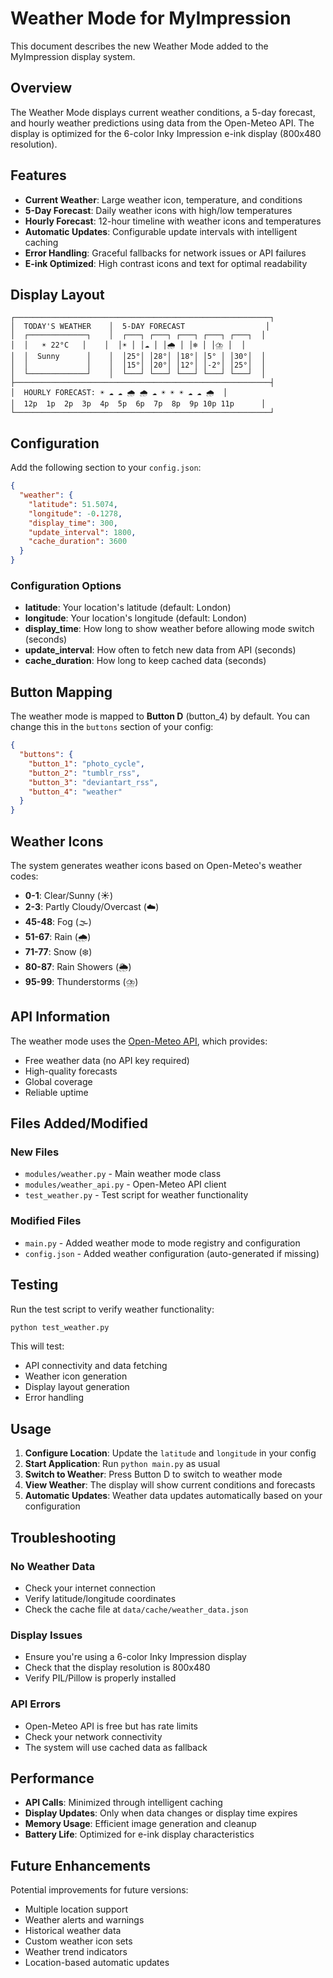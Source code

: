 # Weather Mode for MyImpression

This document describes the new Weather Mode added to the MyImpression display system.

## Overview

The Weather Mode displays current weather conditions, a 5-day forecast, and hourly weather predictions using data from the Open-Meteo API. The display is optimized for the 6-color Inky Impression e-ink display (800x480 resolution).

## Features

- **Current Weather**: Large weather icon, temperature, and conditions
- **5-Day Forecast**: Daily weather icons with high/low temperatures
- **Hourly Forecast**: 12-hour timeline with weather icons and temperatures
- **Automatic Updates**: Configurable update intervals with intelligent caching
- **Error Handling**: Graceful fallbacks for network issues or API failures
- **E-ink Optimized**: High contrast icons and text for optimal readability

## Display Layout

```
┌─────────────────────────────────────────────────────────┐
│  TODAY'S WEATHER    │  5-DAY FORECAST                  │
│  ┌─────────────┐    │  ┌───┐ ┌───┐ ┌───┐ ┌───┐ ┌───┐  │
│  │   ☀️ 22°C   │    │  │☀️ │ │☁️ │ │🌧️ │ │❄️ │ │⛈️ │  │
│  │  Sunny      │    │  │25°│ │28°│ │18°│ │5° │ │30°│  │
│  │             │    │  │15°│ │20°│ │12°│ │-2°│ │25°│  │
│  └─────────────┘    │  └───┘ └───┘ └───┘ └───┘ └───┘  │
├─────────────────────────────────────────────────────────┤
│  HOURLY FORECAST: ☀️ ☁️ ☁️ 🌧️ 🌧️ ☁️ ☀️ ☀️ ☀️ ☁️ ☁️ 🌧️  │
│  12p  1p  2p  3p  4p  5p  6p  7p  8p  9p 10p 11p      │
└─────────────────────────────────────────────────────────┘
```

## Configuration

Add the following section to your `config.json`:

```json
{
  "weather": {
    "latitude": 51.5074,
    "longitude": -0.1278,
    "display_time": 300,
    "update_interval": 1800,
    "cache_duration": 3600
  }
}
```

### Configuration Options

- **latitude**: Your location's latitude (default: London)
- **longitude**: Your location's longitude (default: London)
- **display_time**: How long to show weather before allowing mode switch (seconds)
- **update_interval**: How often to fetch new data from API (seconds)
- **cache_duration**: How long to keep cached data (seconds)

## Button Mapping

The weather mode is mapped to **Button D** (button_4) by default. You can change this in the `buttons` section of your config:

```json
{
  "buttons": {
    "button_1": "photo_cycle",
    "button_2": "tumblr_rss", 
    "button_3": "deviantart_rss",
    "button_4": "weather"
  }
}
```

## Weather Icons

The system generates weather icons based on Open-Meteo's weather codes:

- **0-1**: Clear/Sunny (☀️)
- **2-3**: Partly Cloudy/Overcast (☁️)
- **45-48**: Fog (🌫️)
- **51-67**: Rain (🌧️)
- **71-77**: Snow (❄️)
- **80-87**: Rain Showers (🌦️)
- **95-99**: Thunderstorms (⛈️)

## API Information

The weather mode uses the [Open-Meteo API](https://open-meteo.com/), which provides:
- Free weather data (no API key required)
- High-quality forecasts
- Global coverage
- Reliable uptime

## Files Added/Modified

### New Files
- `modules/weather.py` - Main weather mode class
- `modules/weather_api.py` - Open-Meteo API client
- `test_weather.py` - Test script for weather functionality

### Modified Files
- `main.py` - Added weather mode to mode registry and configuration
- `config.json` - Added weather configuration (auto-generated if missing)

## Testing

Run the test script to verify weather functionality:

```bash
python test_weather.py
```

This will test:
- API connectivity and data fetching
- Weather icon generation
- Display layout generation
- Error handling

## Usage

1. **Configure Location**: Update the `latitude` and `longitude` in your config
2. **Start Application**: Run `python main.py` as usual
3. **Switch to Weather**: Press Button D to switch to weather mode
4. **View Weather**: The display will show current conditions and forecasts
5. **Automatic Updates**: Weather data updates automatically based on your configuration

## Troubleshooting

### No Weather Data
- Check your internet connection
- Verify latitude/longitude coordinates
- Check the cache file at `data/cache/weather_data.json`

### Display Issues
- Ensure you're using a 6-color Inky Impression display
- Check that the display resolution is 800x480
- Verify PIL/Pillow is properly installed

### API Errors
- Open-Meteo API is free but has rate limits
- Check your network connectivity
- The system will use cached data as fallback

## Performance

- **API Calls**: Minimized through intelligent caching
- **Display Updates**: Only when data changes or display time expires
- **Memory Usage**: Efficient image generation and cleanup
- **Battery Life**: Optimized for e-ink display characteristics

## Future Enhancements

Potential improvements for future versions:
- Multiple location support
- Weather alerts and warnings
- Historical weather data
- Custom weather icon sets
- Weather trend indicators
- Location-based automatic updates
